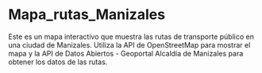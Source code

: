 # Mapa_rutas_Manizales
 Este es un mapa interactivo que muestra las rutas de transporte público en una ciudad de Manizales. Utiliza la API de OpenStreetMap para mostrar el mapa y la API de Datos Abiertos - Geoportal Alcaldía de Manizales  para obtener los datos de las rutas.
